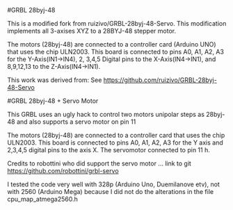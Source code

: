 #GRBL 28byj-48

This is a modified fork from ruizivo/GRBL-28byj-48-Servo.  This modification implements all 3-axises XYZ to a 28BYJ-48 stepper motor.

The motors (28byj-48) are connected to a controller card (Arduino UNO) that uses the chip ULN2003. This board is connected to pins A0, A1, A2, A3 for the Y-Axis(IN1->IN4),  2, 3,4,5 Digital pins to the X-Axis(IN4->IN1), and 8,9,12,13 to the Z-Axis(IN4->IN1).

This work was derived from:
See https://github.com/ruizivo/GRBL-28byj-48-Servo

#GRBL 28byj-48 + Servo Motor

This GRBL uses an ugly hack to control two motors unipolar steps as 28byj-48 and also supports a servo motor on pin 11

The motors (28byj-48) are connected to a controller card that uses the chip ULN2003. This board is connected to pins A0, A1, A2, A3 for the Y axis and 2,3,4,5 digital pins to the axis X. The servomotor connected to pin 11 h.

Credits to robottini who did support the servo motor ... link to git https://github.com/robottini/grbl-servo

I tested the code very well with 328p (Arduino Uno, Duemilanove etv), not with 2560 (Arduino Mega) because I did not do the alterations in the file cpu_map_atmega2560.h



